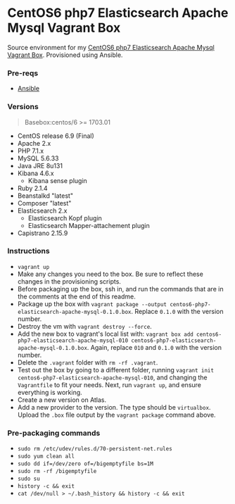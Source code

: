 # CentOS6 php7 Elasticsearch Apache Mysql Vagrant Box

Source environment for my [CentOS6 php7 Elasticsearch Apache Mysql Vagrant Box](https://atlas.hashicorp.com/ajnijland/boxes/centos6-php7-elasticsearch-apache-mysql). Provisioned using Ansible.

### Pre-reqs
* [Ansible](http://docs.ansible.com/ansible/index.html)

### Versions
> Basebox:centos/6 >= 1703.01

* CentOS release 6.9 (Final)
* Apache 2.x
* PHP 7.1.x
* MySQL 5.6.33
* Java JRE 8u131
* Kibana 4.6.x
    * Kibana sense plugin
* Ruby 2.1.4
* Beanstalkd "latest"
* Composer "latest"
* Elasticsearch 2.x
    * Elasticsearch Kopf plugin
    * Elasticsearch Mapper-attachement plugin
* Capistrano 2.15.9

### Instructions

* `vagrant up`
* Make any changes you need to the box. Be sure to reflect these changes in the provisioning scripts.
* Before packaging up the box, ssh in, and run the commands that are in the comments at the end of this readme.
* Package up the box with `vagrant package --output centos6-php7-elasticsearch-apache-mysql-0.1.0.box`. Replace `0.1.0` with the version number.
* Destroy the vm with `vagrant destroy --force`.
* Add the new box to vagrant's local list with: `vagrant box add centos6-php7-elasticsearch-apache-mysql-010 centos6-php7-elasticsearch-apache-mysql-0.1.0.box`. Again, replace `010` and `0.1.0` with the version number.
* Delete the `.vagrant` folder with `rm -rf .vagrant`.
* Test out the box by going to a different folder, running `vagrant init centos6-php7-elasticsearch-apache-mysql-010`, and changing the `Vagrantfile` to fit your needs. Next, run `vagrant up`, and ensure everything is working.
* Create a new version on Atlas.
* Add a new provider to the version. The type should be `virtualbox`. Upload the `.box` file output by the `vagrant package` command above.

### Pre-packaging commands

* `sudo rm /etc/udev/rules.d/70-persistent-net.rules`
* `sudo yum clean all`
* `sudo dd if=/dev/zero of=/bigemptyfile bs=1M`
* `sudo rm -rf /bigemptyfile`
* `sudo su`
* `history -c && exit`
* `cat /dev/null > ~/.bash_history && history -c && exit`
